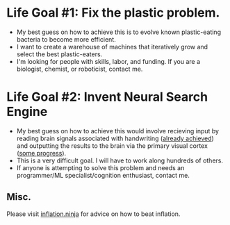 # Life Goal #1: Fix the plastic problem. 
- My best guess on how to achieve this is to evolve known plastic-eating bacteria to become more efficient.
- I want to create a warehouse of machines that iteratively grow and select the best plastic-eaters.
- I'm looking for people with skills, labor, and funding. If you are a biologist, chemist, or roboticist, contact me.

# Life Goal #2: Invent Neural Search Engine
- My best guess on how to achieve this would involve recieving input by reading brain signals associated with handwriting ([already achieved](https://www.nature.com/articles/s41586-021-03506-2.epdf?sharing_token=8UZkdjO-Zgm-em7rdp7lC9RgN0jAjWel9jnR3ZoTv0No0Kktd9EUuDWeYWONAJ_7c9Vh-4dwWbu73lNBtR0SQDxcHwumbmBTtIhwAjVK86JKifJnIgD0u1IgsIG3u863nE1l4GspSUzHWMbu7_hIgV8IIxs7UKhA0JZsEanQFB2cM60_8bUCiqCRoDKKkaXNAr-HuUD-LzKs55JM62kU5MwFwkPk1Rct7MfSUllIrZIrG5NOvEMZjIULDs6lbmNT8ZZIT6vUSJK8JVbY8GLx0xhq8X8JhCcMOkgnpXqQsN63uHE519N94afEI3hMIzrUG_qCsviAqYi8CepU_95nmg%3D%3D&tracking_referrer=www.theguardian.com)) and outputting the results to the brain via the primary visual cortex ([some progress](https://webvision.med.utah.edu/book/part-xv-prosthetics/introduction-to-visual-prostheses-by-eduardo-fernandez-and-richard-normann/)).
- This is a very difficult goal. I will have to work along hundreds of others.
- If anyone is attempting to solve this problem and needs an programmer/ML specialist/cognition enthusiast, contact me.

## Misc.
Please visit [inflation.ninja](https://www.inflation.ninja) for advice on how to beat inflation.
